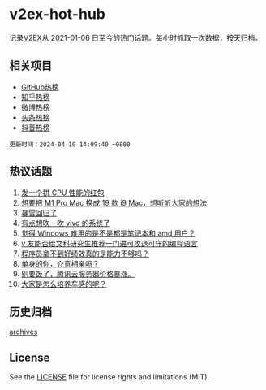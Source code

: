 # v2ex-hot-hub

 记录[V2EX](https://www.v2ex.com/)从 2021-01-06 日至今的热门话题。每小时抓取一次数据，按天[归档](archives)。
 
 ## 相关项目

- [GitHub热榜](https://github.com/snaildev/github-hot-hub)
- [知乎热榜](https://github.com/snaildev/zhihu-hot-hub)
- [微博热榜](https://github.com/snaildev/weibo-hot-hub)
- [头条热榜](https://github.com/snaildev/toutiao-hot-hub)
- [抖音热榜](https://github.com/snaildev/douyin-hot-hub)


 `更新时间：2024-04-10 14:09:40 +0800`

## 热议话题

1. [发一个拼 CPU 性能的红包](https://www.v2ex.com/t/1030992)
1. [想要把 M1 Pro Mac 换成 19 款 i9 Mac，想听听大家的想法](https://www.v2ex.com/t/1031070)
1. [暴雪回归了](https://www.v2ex.com/t/1031170)
1. [有点想吹一吹 vivo 的系统了](https://www.v2ex.com/t/1031206)
1. [觉得 Windows 难用的是不是都是笔记本和 amd 用户？](https://www.v2ex.com/t/1031058)
1. [v 友能否给文科研究生推荐一门进可攻退可守的编程语言](https://www.v2ex.com/t/1031166)
1. [程序员拿不到好绩效真的是能力不够吗？](https://www.v2ex.com/t/1031165)
1. [单身的你，介意相亲吗？](https://www.v2ex.com/t/1031054)
1. [别要饭了，腾讯云服务器价格暴涨。](https://www.v2ex.com/t/1031157)
1. [大家是怎么培养车感的呢？](https://www.v2ex.com/t/1031123)

## 历史归档

[archives](archives)

## License

See the [LICENSE](LICENSE) file for license rights and limitations (MIT).
